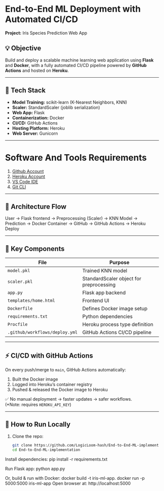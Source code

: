 # End-to-End ML Deployment with Automated CI/CD  
**Project:** Iris Species Prediction Web App  

## 💡 Objective  
Build and deploy a scalable machine learning web application using **Flask** and **Docker**, with a fully automated CI/CD pipeline powered by **GitHub Actions** and hosted on **Heroku**.  

---

## 🔧 Tech Stack  
- **Model Training:** scikit-learn (K-Nearest Neighbors, KNN)  
- **Scaler:** StandardScaler (joblib serialization)  
- **Web App:** Flask  
- **Containerization:** Docker  
- **CI/CD:** GitHub Actions  
- **Hosting Platform:** Heroku  
- **Web Server:** Gunicorn  

---

# Software And Tools Requirements

1. [Github Account](https://github.com)
2. [Heroku Account](https://heroku.com)
3. [VS Code IDE](https://code.visualstudio.com/)
4. [Git CLI](https://git-scm.com/book/en/v2/Getting-Started-The-Command-Line)

---

## 🧠 Architecture Flow  
User → Flask frontend → Preprocessing (Scaler) → KNN Model → Prediction
→ Docker Container → GitHub → GitHub Actions → Heroku Deploy

---

## 📂 Key Components  

| File | Purpose |
|------|---------|
| `model.pkl` | Trained KNN model |
| `scaler.pkl` | StandardScaler object for preprocessing |
| `app.py` | Flask app backend |
| `templates/home.html` | Frontend UI |
| `Dockerfile` | Defines Docker image setup |
| `requirements.txt` | Python dependencies |
| `Procfile` | Heroku process type definition |
| `.github/workflows/deploy.yml` | GitHub Actions CI/CD pipeline |

---

## ⚡ CI/CD with GitHub Actions  
On every push/merge to `main`, GitHub Actions automatically:  
1. Built the Docker image  
2. Logged into Heroku’s container registry  
3. Pushed & released the Docker image to Heroku  

✅ No manual deployment → faster updates → safer workflows.  
(*Note: requires `HEROKU_API_KEY`)  

---

## 🚀 How to Run Locally  

1. Clone the repo:  
   ```bash
   git clone https://github.com/LogicLoom-hash/End-to-End-ML-implementation.git
   cd End-to-End-ML-implementation
   
Install dependencies:
pip install -r requirements.txt

Run Flask app:
python app.py

Or, build & run with Docker:
docker build -t iris-ml-app.
docker run -p 5000:5000 iris-ml-app
Open browser at: http://localhost:5000   
